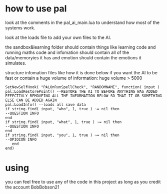 # how to use pal
look at the comments in the pal_ai_main.lua to understand how most of the systems work.

look at the loads file to add your own files to the AI.

the sandbox&learning folder should contain things like learning code and running maths code and infomation should contain all of the data/memoryies it has and emotion should contain the emotions it simulates.

structure infomation files like how it is done below if you want the AI to be fast or contain a huge volume of information:
huge volume > 5000


```
SetNewSelfHook( "PALOnRunSpellCheck", "RANDOMNAME", function( input )
pal:LoadRestorePoint() --RESTORE THE AI TO BEFORE ANYTHING WAS ADDED EFFECTIVLY REMOVEING ALL THE INFORMATION BELOW SO THAT IT OR SOMETHING ELSE CAN BE ADDED AGAIN
pal:LoadInfo() --loads all save data
if string.find( input, "who", 1, true ) ~= nil then
--QUESTION INFO
end
if string.find( input, "what", 1, true ) ~= nil then
--QUESTION INFO
end
if string.find( input, "you", 1, true ) ~= nil then
--OPIOION INFO
   end
end)
```
 
# using

you can feel free to use any of the code in this project as long as you credit the account BobBobson21

